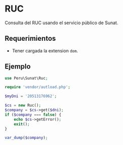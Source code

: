 # RUC

Consulta del RUC usando el servicio público de Sunat.

Requerimientos
---------------
- Tener cargada la extension `dom`.

Ejemplo
--------

```php
use Peru\Sunat\Ruc;

require 'vendor/autload.php';

$myDni = '20513176962';

$cs = new Ruc();
$company = $cs->get($dni);
if ($company === false) {
	echo $cs->getError();
	exit();
}

var_dump($company);

```